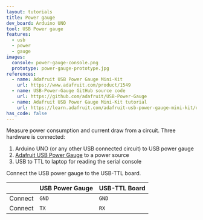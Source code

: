 ```yaml
---
layout: tutorials
title: Power gauge
dev_board: Arduino UNO
tool: USB Power gauge
features:
  - usb
  - power
  - gauge
images:
  console: power-gauge-console.png
  prototype: power-gauge-prototype.jpg
references:
  - name: Adafruit USB Power Gauge Mini-Kit
    url: https://www.adafruit.com/product/1549
  - name: USB-Power-Gauge GitHub source code
    url: https://github.com/adafruit/USB-Power-Gauge
  - name: Adafruit USB Power Gauge Mini-Kit tutorial
    url: https://learn.adafruit.com/adafruit-usb-power-gauge-mini-kit/overview
has_code: false
---
```


Measure power consumption and current draw from a circuit. Three hardware is connected:

1. Arduino UNO (or any other USB connected circuit) to USB power gauge
1. [Adafruit USB Power Gauge](https://www.adafruit.com/product/1549) to a power source
1. USB to TTL to laptop for reading the serial console

Connect the USB power gauge to the USB-TTL board.

| | USB Power Gauge | USB-TTL Board |
| ------ | ------ | ------ |
| Connect | `GND`| `GND`|
| Connect | `TX`| `RX`
